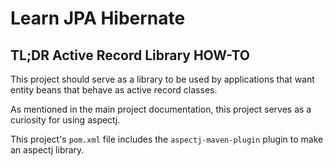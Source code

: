 Learn JPA Hibernate
===================

## TL;DR Active Record Library HOW-TO

This project should serve as a library to be used by applications that want entity beans 
that behave as active record classes.

As mentioned in the main project documentation, this project serves as a curiosity for
using aspectj.

This project's `pom.xml` file includes the `aspectj-maven-plugin` plugin to make an aspectj
library. 

